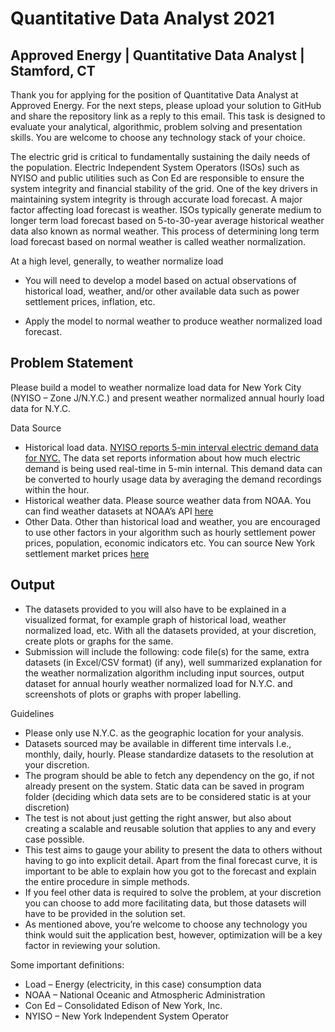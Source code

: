 # Quantitative Data Analyst 2021

## Approved Energy | Quantitative Data Analyst | Stamford, CT 

Thank you for applying for the position of Quantitative Data Analyst at Approved Energy. For the next steps, please upload your solution to GitHub and share the repository link as a reply to this email. This task is designed to evaluate your analytical, algorithmic, problem solving and presentation skills. You are welcome to choose any technology stack of your choice. 

The electric grid is critical to fundamentally sustaining the daily needs of the population. Electric Independent System Operators (ISOs) such as NYISO and public utilities such as Con Ed are responsible to ensure the system integrity and financial stability of the grid. One of the key drivers in maintaining system integrity is through accurate load forecast. A major factor affecting load forecast is weather. ISOs typically generate medium to longer term load forecast based on 5-to-30-year average historical weather data also known as normal weather. This process of determining long term load forecast based on normal weather is called weather normalization. 

At a high level, generally, to weather normalize load 

* You will need to develop a model based on actual observations of historical load, weather, and/or other available data such as power settlement prices, inflation, etc.  

* Apply the model to normal weather to produce weather normalized load forecast.  

## Problem Statement 

Please build a model to weather normalize load data for New York City (NYISO – Zone J/N.Y.C.) and present weather normalized annual hourly load data for N.Y.C. 

Data Source	 

* Historical load data. [NYISO reports 5-min interval electric demand data for NYC.](https://www.nyiso.com/custom-reports?report=rt_actual_load) The data set reports information about how much electric demand is being used real-time in 5-min internal. This demand data can be converted to hourly usage data by averaging the demand recordings within the hour. 
* Historical weather data. Please source weather data from NOAA. You can find weather datasets at NOAA’s API [here](https://www.ncdc.noaa.gov/data-access)
* Other Data. Other than historical load and weather, you are encouraged to use other factors in your algorithm such as hourly settlement power prices, population, economic indicators etc. You can source New York settlement market prices [here](https://www.nyiso.com/energy-market-operational-data)

## Output
* The datasets provided to you will also have to be explained in a visualized format, for example graph of historical load, weather normalized load, etc. With all the datasets provided, at your discretion, create plots or graphs for the same. 
* Submission will include the following: code file(s) for the same, extra datasets (in Excel/CSV format) (if any), well summarized explanation for the weather normalization algorithm including input sources, output dataset for annual hourly weather normalized load for N.Y.C. and screenshots of plots or graphs with proper labelling. 

Guidelines
* Please only use N.Y.C. as the geographic location for your analysis.  
* Datasets sourced may be available in different time intervals I.e., monthly, daily, hourly. Please standardize datasets to the resolution at your discretion. 
* The program should be able to fetch any dependency on the go, if not already present on the system. Static data can be saved in program folder (deciding which data sets are to be considered static is at your discretion)
* The test is not about just getting the right answer, but also about creating a scalable and reusable solution that applies to any and every case possible. 
* This test aims to gauge your ability to present the data to others without having to go into explicit detail. Apart from the final forecast curve, it is important to be able to explain how you got to the forecast and explain the entire procedure in simple methods. 
* If you feel other data is required to solve the problem, at your discretion you can choose to add more facilitating data, but those datasets will have to be provided in the solution set. 
* As mentioned above, you’re welcome to choose any technology you think would suit the application best, however, optimization will be a key factor in reviewing your solution. 

Some important definitions: 
* Load – Energy (electricity, in this case) consumption data 
* NOAA – National Oceanic and Atmospheric Administration 
* Con Ed – Consolidated Edison of New York, Inc. 
* NYISO – New York Independent System Operator 
